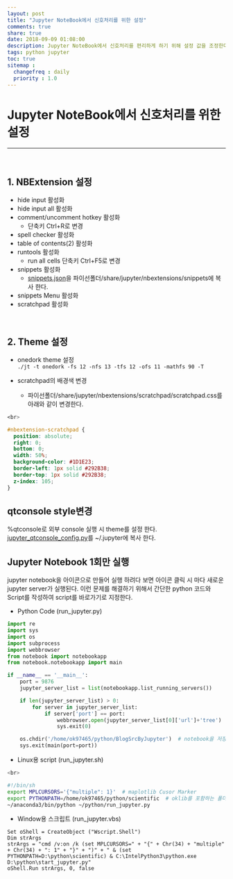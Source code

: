 ```yaml
---
layout: post
title: "Jupyter NoteBook에서 신호처리를 위한 설정"
comments: true
share: true
date: 2018-09-09 01:08:00
description: Jupyter NoteBook에서 신호처리를 편리하게 하기 위해 설정 값을 조정한다.
tags: python jupyter
toc: true
sitemap :
  changefreq : daily
  priority : 1.0
---
```


# Jupyter NoteBook에서 신호처리를 위한 설정
---

<br>

## 1. NBExtension 설정
  * hide input 활성화
  * hide input all 활성화
  * comment/uncomment hotkey 활성화
    * 단축키 Ctrl+R로 변경
  * spell checker 활성화
  * table of contents(2) 활성화
  * runtools 활성화
    * run all cells 단축키 Ctrl+F5로 변경
  * snippets 활성화
    * [snippets.json](/assets/data/SettingJupyterNotebook/snippets.json)을 파이선폴더/share/jupyter/nbextensions/snippets에 복사 한다.
  * snippets Menu 활성화
  * scratchpad 활성화

<br>

## 2. Theme 설정
- onedork theme 설정  
```./jt -t onedork -fs 12 -nfs 13 -tfs 12 -ofs 11 -mathfs 90 -T```

  

- scratchpad의 배경색 변경
  - 파이선폴더/share/jupyter/nbextensions/scratchpad/scratchpad.css를 아래와 같이 변경한다.

```css
<br>

#nbextension-scratchpad {
  position: absolute;
  right: 0;
  bottom: 0;
  width: 50%;
  background-color: #1D1E23;
  border-left: 1px solid #292B38;
  border-top: 1px solid #292B38;
  z-index: 105;
}
```

## qtconsole style변경
%qtconsole로 외부 console 실행 시 theme를 설정 한다.  
[jupyter_qtconsole_config.py](/assets/data/SettingJupyterNotebook/jupyter_qtconsole_config.py)를 ~/.jupyter에 복사 한다.

## Jupyter Notebook 1회만 실행
jupyter notebook을 아이콘으로 만들어 실행 하려다 보면 아이콘 클릭 시 마다 새로운 jupyter server가 실행된다. 이런 문제를 해결하기 위해서 간단한 python 코드와 Script를 작성하여 script를 바로가기로 지정한다.
  
  * Python Code (run\_jupyter.py)
  
``` python
import re
import sys
import os
import subprocess
import webbrowser
from notebook import notebookapp
from notebook.notebookapp import main

if __name__ == '__main__':
    port = 9876
    jupyter_server_list = list(notebookapp.list_running_servers())

    if len(jupyter_server_list) > 0:
        for server in jupyter_server_list:
            if server['port'] == port:
                webbrowser.open(jupyter_server_list[0]['url']+'tree')
                sys.exit(0)

    os.chdir('/home/ok97465/python/BlogSrcByJupyter')  # notebook을 저장할 폴더
    sys.exit(main(port=port))
```

  * Linux용 script (run\_jupyter.sh)
  
```bash
<br>

#!/bin/sh
export MPLCURSORS='{"multiple": 1}'  # maplotlib Cusor Marker
export PYTHONPATH=/home/ok97465/python/scientific  # oklib를 포함하는 폴더  
~/anaconda3/bin/python ~/python/run_jupyter.py
```

  * Window용 스크립트 (run\_jupyter.vbs)
  
```
Set oShell = CreateObject ("Wscript.Shell")
Dim strArgs
strArgs = "cmd /v:on /k (set MPLCURSORS=" + "{" + Chr(34) + "multiple" + Chr(34) + ": 1" + "}" + ")" + " & (set PYTHONPATH=D:\python\scientific) & C:\IntelPython3\python.exe D:\python\start_jupyter.py"
oShell.Run strArgs, 0, false
```